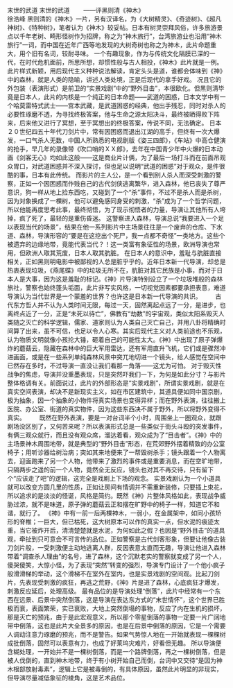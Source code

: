末世的武道
   末世的武道     　　——评黑则清《神木》　　　　　　　　　　　　　　　徐浩峰   黑则清的《神木》一片，另有汉译名，为《大树精灵》、《奇迹树》、《超凡神树》、《特种树》，笔者认为《神木》较妥帖。日本有树灵崇拜风俗，许多旅游景点以千年老树、畸形怪树作为招牌，称之为“神木旅行”，台湾旅游业也沿用“神木旅行”一词，而中国在近年广西等地发现的大树奇树也称之为神木，此片命题重大，用个旧有名词，较耐寻味。   一个有趣现象，作为与传统文化隔膜已深的一代，在时代危机面前，所思所想，却惯性般与古人相投，《神木》此片就是一例。此片样式新颖，用后现代主义种种说法解读，肯定头头是道，谁都会体味到《神》中的森林，就是人类的隐喻，讲述人类处境，正是后现代的拿手好戏。   况且它的外包装（表演形式）是前卫的“实景戏剧”中的“野外目击”，本很欧化。但黑则清毕竟是日本人，此片的内核是一个纯正的日本命题——武道的困惑，日本文学中有一个哈莫雷特式武士——宫本武藏，是武道困惑的经典，他出手残忍，同时对杀人的必要性琢磨不透，为寻找终极答案，他与生命之源太阳决斗，最终被晒得败下阵来，后来他又进行了冥想，至于冥想出的终极答案，传说不同，无法确定。   日本２０世纪四五十年代刀剑片中，常有因困惑而退出江湖的高手，但终有一次大爆发，一口气杀人无数，中国人所熟悉的电视剧版《姿三四郎》，《车站》中高仓健演的抢手，早几年的录像带《吹口哨的ＸＸ郎》，去年在中国青少年中火爆的日本动画《剑客无心》均如此这般——这是商业片计俩，为了最后一场打斗而在前面吊观众胃口，对武道困惑并不深入探讨，但也足以说明“武道的困惑”对于观众，是件很酷的事，日本有此传统。   而影片的主人公，是一个看到别人杀人而深受刺激的警察，正如一个因困惑而作贱自己的古代剑侠逃离繁华，进入森林，他已丧失了尊严意识，狗一样从地上捡东西吃，又碰到了一个“杀”事件，不过不是杀人而是杀树，因为对象换成了一棵树，他可以避免感同身受的刺激，“杀”成为了一个哲学问题，所以他能再度思考此事，最终彻悟，为了现示彻悟者的力量，导演让其他所有人垮掉，疯了死了，最轻的是重伤昏迷。   这警察进入森林，导演总说“我要进入一个足以表现当代的场景”，结果在他一系列影片中主场景往往是一个废弃的仓库、下水道、森林，导演形容的“要是在这挖出个死尸，我一点都不奇怪”一类地方。这些个被遗弃的边缘地带，竟能代表当代？！这一类富有象征性的场景，欧洲导演也常用，但欧洲人取其荒废，日本人取其肮脏。   在日本人的意识中，羞耻与肮脏直接相关，正如黑则明电影中被鄙视的人总是脏乎乎的。近年日本新一代导演，却总是热衷表现垃圾，《燕尾蝶》中的垃圾无所不在，肮脏对其它民族是小事，而对于日本人是大事，因为这是羞耻的标记。《神》片导演特别设立了一个垃圾堆般的森林旅社，警察也始终蓬头垢面，此片非写实风格，一切视觉因素都要承担表意，难道导演认为当代世界是一个蒙羞的世界？也许这是日本新一代导演的共识。  　　古代东方哲人并不认为人类时间无限，每过一天，固然离起点远了一分，是进步，也离终点近了一分，正是“未死以待亡”，佛教有“劫数”的宇宙观，类似太阳系毁灭人类随之灭亡的科学逻辑，儒家、道家则认为人类自己灭亡自己，并用八卦将精确时间算了出来，虽不可信，也足以令人心寒。其实后现代主义对人类前途也不乐观，认为物质文明就像小孩抡大锤，砸着自己的可能性太大。《神》中出现了原子弹爆炸的蘑菇云，隐藏在森林中的巨大军用雷达，还有军用直升飞机，它们或是骤然冲进画面，或是在一些系列单纯森林风景中突兀地切进一个镜头，给人感觉在空间中已然存在多时，不过导演一直没让我们看那一角落——这尤为可怕。   对于毁灭性战争的焦虑，导演并没重墨表现，只是突然吓我们一下，为何是如此分寸？与影片整体格调有关。前面说过，此片的外部形态是“实景戏剧”，所谓实景戏剧，就是在真实空间表演，却决不是新现实主义，如在市区建筑中，其道具便如同中国京剧，极为抽象，因一个抽象的小物件将真实场景也变得异样；而在野外表演，往往搬上医院、办公室、街道的真实物件，因为这些东西决不属于野外，所以将野外变得不真实。  　　既然在野外表演，要是一对台词半个小时，周围坐上一圈观众，就跟剧场没区别了，又何苦来呢？所以表演形式总是一些类似于街头斗殴的突发事件，有俩三观众就行，而且没有观众席，溜达着看，观众成为了“目击者”。《神》中的主场景神木周围地带，就是典型的“野外目击”形态，在荒郊野外摆着精致的办公室椅子；用听诊器给树治病；突如其来地便来了一帮毁树杀手；镜头跟着一个人物离去，迎面跑来了另一个人物，他带来了激烈的事件或是重要消息，而在空旷地带，只隔两步之遥的前一个人物，竟然全无反应，镜头也对其不再交待，只有留下个“应该走了吧”的逻辑，这完全是戏剧上下场的观念。   实景戏剧认为一个小道具就可以改变方圆几里的性质，正如让房间有情调并不需重新装修，只要插上束花，所以追求的是淡淡的怪诞，风格是简约。既然《神》片整体风格如此，表现战争威胁过浓，就不是味道，原子弹的蘑菇云正和摆在旷野中的椅子一样，知道它不和谐，就行了。   《神》中有一前一后两棵神木，一弱小，在金属架中，如同小孩矫形的脊椎；一巨大，但已枯死，这大树原本可以作的真实一点，但水泥的痕迹太重，当它被炸开后，清清楚楚就是水泥，为何如此之假？也因是“野外目击”的道具观，牵扯到只可意会不可言传的品位。正如警察是古代剑客形象，但要让他像古装刀剑片般，一受刺激便主动地逃离人群，反因表意太直而无趣，导演让他进入森林带着“调查杀人理由”的名号，进了森林，这个沉默老实的警察就变成了另一个人，傻哭傻笑，大惊小怪，为了表现“突然”转变的强烈，导演专门设计了一个他小疯子般滑滑梯的举动，这个滑梯不在室外在室内，也是实景戏剧的空间观。比起刀剑片，先表现受刺激的疯狂，再逃之荒野，《神》片是进了森林，心底疯狂才爆发，刺激反应延后，处理高级。   最有品位的是导演处理“倒落”，此片中经常有一个东西在远景、后景中突然倒落，这是导演在表达东方式的“末世情怀”，这个世界已胜极而衰，表面繁荣，实已衰败，大地上突然倒塌的事物，反应了内在生机的损坏，那是灭亡的预兆，由于是此宏观意义，所以那个零星倒落的事物一定要一片广阔地带中倒落，这也是此片大全景多的原因，也是在后景中倒落的原因，它是一个需要人调动注意力琢磨的预兆，而不是警告。如果气势惊人地在一开始就表现一棵棵树成批倒落，固然可以表意有力，也成了好莱坞灾难片，好看但无趣。   所以导演便含糊处理，一开始并不是一棵树倒落，而是一个路牌倒落，再之一棵树倒落，但是被人伐倒的，直到神木地带，终于有小树开始自己而倒，台词中又交待“是因为神木根部放射毒素”，逻辑上它是被毒倒的，有具体原因，虽然此片明显的非现实，但导演尽量减低象征的棱角，这是艺术品位。 
